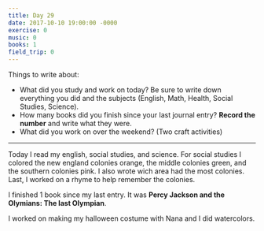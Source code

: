 ```yaml
---
title: Day 29
date: 2017-10-10 19:00:00 -0000
exercise: 0
music: 0
books: 1 
field_trip: 0
---
```

Things to write about:

* What did you study and work on today? Be sure to write down everything you did and the subjects (English, Math, Health, Social Studies, Science).
* How many books did you finish since your last journal entry? **Record the number** and write what they were.
* What did you work on over the weekend? (Two craft activities)

***

Today I read my english, social studies, and science. For social studies I colored the new england colonies orange, the middle colonies green, and the southern colonies pink. I also wrote wich area had the most colonies. Last, I worked on a rhyme to help remember the colonies.


I finished 1 book since my last entry. It was **Percy Jackson and the Olymians: The last Olympian**.

I worked on making my halloween costume with Nana and I did watercolors.
